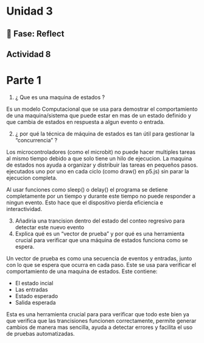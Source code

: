 # Unidad 3


## 🤔 Fase: Reflect
## Actividad 8 

# Parte 1 
1. ¿ Que es una maquina de estados ?

Es un modelo Computacional que se usa para demostrar el comportamiento de una maquina/sistema que puede estar en mas de un estado definido y que cambia de estados en respuesta a algun evento o entrada.

2. ¿ por qué la técnica de máquina de estados es tan útil para gestionar la “concurrencia” ?

Los microcontroladores (como el microbit) no puede hacer multiples tareas al mismo tiempo debido a que solo tiene un hilo de ejecucion. La maquina de estados nos ayuda a organizar y distribuir las tareas en pequeños pasos. ejecutados uno por uno en cada ciclo (como draw() en p5.js) sin parar la ejecucion completa.

Al usar funciones como sleep() o delay() el programa se detiene completamente por un tiempo y durante este tiempo no puede responder a ningun evento. Esto hace que el dispositivo pierda eficiencia e interactividad. 

3. Añadiria una trancision dentro del estado del conteo regresivo para detectar este nuevo evento
4. Explica qué es un “vector de prueba” y por qué es una herramienta crucial para verificar que una máquina de estados funciona como se espera.

Un vector de prueba es como una secuencia de eventos y entradas, junto con lo que se espera que ocurra en cada paso. Este se usa para verificar el comportamiento de una maquina de estados. 
Este contiene: 
- El estado incial
- Las entradas
- Estado esperado
- Salida esperada

Esta es una herramienta crucial para para verificar que todo este bien ya que verifica que las trancisiones funcionen correctamente, permite generar cambios de manera mas sencilla, ayuda a detectar errores y facilita el uso de pruebas automatizadas. 

